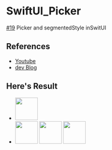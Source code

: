 # SwiftUI_Picker
[#19](https://www.youtube.com/watch?v=G_kNxmyrdBE) Picker and segmentedStyle inSwitUI

## References
- [Youtube](https://www.youtube.com/watch?v=G_kNxmyrdBE)
- [dev Blog](https://seons-dev.tistory.com/34)


## Here's Result
 - <img src="https://user-images.githubusercontent.com/83416999/120016612-c5347280-c01f-11eb-9d53-c3ff5bb6c859.gif" width="60rem">
 - <img src="https://user-images.githubusercontent.com/83416999/120016636-cb2a5380-c01f-11eb-9339-ba77286c84f8.png" width="60rem"> <img src="https://user-images.githubusercontent.com/83416999/120016637-cb2a5380-c01f-11eb-854b-15a854bcdeab.png" width="60rem"> <img src="https://user-images.githubusercontent.com/83416999/120016639-cbc2ea00-c01f-11eb-8ccf-f68831da6c2f.png" width="60rem">
